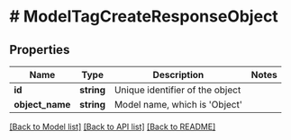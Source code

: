 # # ModelTagCreateResponseObject

## Properties

Name | Type | Description | Notes
------------ | ------------- | ------------- | -------------
**id** | **string** | Unique identifier of the object |
**object_name** | **string** | Model name, which is &#39;Object&#39; |

[[Back to Model list]](../../README.md#models) [[Back to API list]](../../README.md#endpoints) [[Back to README]](../../README.md)
